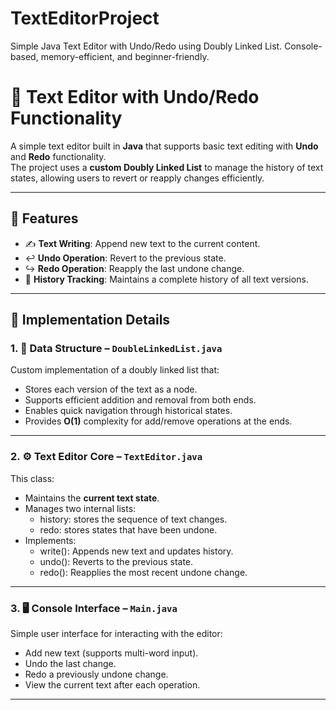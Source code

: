# TextEditorProject
Simple Java Text Editor with Undo/Redo using Doubly Linked List. Console-based, memory-efficient, and beginner-friendly.

# 📝 Text Editor with Undo/Redo Functionality

A simple text editor built in **Java** that supports basic text editing with **Undo** and **Redo** functionality.  
The project uses a **custom Doubly Linked List** to manage the history of text states, allowing users to revert or reapply changes efficiently.

---

## 📌 Features

- ✍️ **Text Writing**: Append new text to the current content.
- ↩️ **Undo Operation**: Revert to the previous state.
- ↪️ **Redo Operation**: Reapply the last undone change.
- 🧠 **History Tracking**: Maintains a complete history of all text versions.

---

## 🧱 Implementation Details

### 1. 🧮 Data Structure – `DoubleLinkedList.java`

Custom implementation of a doubly linked list that:

- Stores each version of the text as a node.
- Supports efficient addition and removal from both ends.
- Enables quick navigation through historical states.
- Provides **O(1)** complexity for add/remove operations at the ends.

---

### 2. ⚙️ Text Editor Core – `TextEditor.java`

This class:

- Maintains the **current text state**.
- Manages two internal lists:
  - history: stores the sequence of text changes.
  - redo: stores states that have been undone.
- Implements:
  - write(): Appends new text and updates history.
  - undo(): Reverts to the previous state.
  - redo(): Reapplies the most recent undone change.

---

### 3. 🖥️ Console Interface – `Main.java`

Simple user interface for interacting with the editor:

- Add new text (supports multi-word input).
- Undo the last change.
- Redo a previously undone change.
- View the current text after each operation.

---
 

